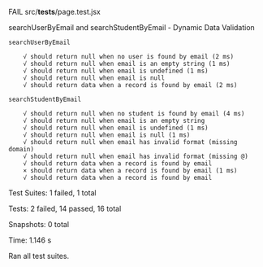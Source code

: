 FAIL  src/__tests__/page.test.jsx

searchUserByEmail and searchStudentByEmail - Dynamic Data Validation

    searchUserByEmail

        √ should return null when no user is found by email (2 ms)
        √ should return null when email is an empty string (1 ms)
        √ should return null when email is undefined (1 ms)
        √ should return null when email is null
        √ should return data when a record is found by email (2 ms)

    searchStudentByEmail

        √ should return null when no student is found by email (4 ms)
        √ should return null when email is an empty string
        √ should return null when email is undefined (1 ms)
        √ should return null when email is null (1 ms)
        √ should return null when email has invalid format (missing domain)
        √ should return null when email has invalid format (missing @)
        √ should return data when a record is found by email
        × should return data when a record is found by email (1 ms)
        √ should return data when a record is found by email

Test Suites: 1 failed, 1 total

Tests:       2 failed, 14 passed, 16 total

Snapshots:   0 total

Time:        1.146 s

Ran all test suites.
